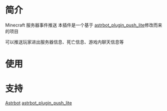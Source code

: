 # 简介

Minecraft 服务器事件推送
本插件是一个基于 [astrbot_plugin_push_lite](https://github.com/Raven95676/astrbot_plugin_push_lite)修改而来的项目

可以推送玩家进出服务器信息、死亡信息、游戏内聊天信息等

# 使用

# 支持

[Astrbot](https://astrbot.app)
[astrbot_plugin_push_lite](https://github.com/Raven95676/astrbot_plugin_push_lite)
